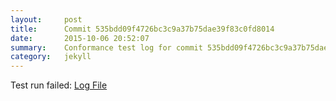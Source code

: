 ```yaml
---
layout:     post
title:      Commit 535bdd09f4726bc3c9a37b75dae39f83c0fd8014
date:       2015-10-06 20:52:07
summary:    Conformance test log for commit 535bdd09f4726bc3c9a37b75dae39f83c0fd8014.
category:   jekyll
---
```


Test run failed: [Log File](http://s3-us-west-2.amazonaws.com/kraken-e2e-logs/conformance/kraken_535bdd09f4726bc3c9a37b75dae39f83c0fd8014_conformance.log)
